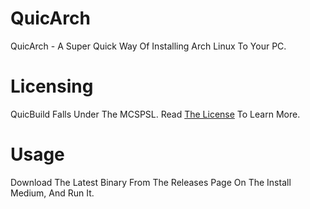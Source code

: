# QuicArch
QuicArch - A Super Quick Way Of Installing Arch Linux To Your PC.

# Licensing
QuicBuild Falls Under The MCSPSL. Read <a href="https://github.com/MabelMedia-LLC/MCSPSL">The License</a> To Learn More.

# Usage

Download The Latest Binary From The Releases Page On The Install Medium, And Run It.
